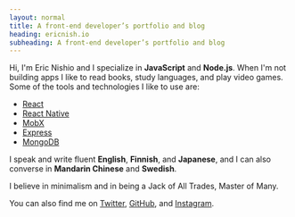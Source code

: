 ```yaml
---
layout: normal
title: A front-end developer’s portfolio and blog
heading: ericnish.io
subheading: A front-end developer’s portfolio and blog
---
```


Hi, I'm Eric Nishio and I specialize in **JavaScript** and **Node.js**. When I'm not
building apps I like to read books, study languages, and play video games.
Some of the tools and technologies I like to use are:

- <a href="https://facebook.github.io/react/" target="_blank">React</a>
- <a href="https://facebook.github.io/react-native/" target="_blank">React Native</a>
- <a href="https://mobx.js.org" target="_blank">MobX</a>
- <a href="https://expressjs.com" target="_blank">Express</a>
- <a href="https://www.mongodb.com" target="_blank">MongoDB</a>

I speak and write fluent **English**, **Finnish**, and **Japanese**, and I can also
converse in **Mandarin Chinese** and **Swedish**.

I believe in minimalism and in being a Jack of All Trades, Master of Many.

You can also find me on <a href="http://twitter.com/ericnishio" target="_blank">Twitter</a>,
<a href="https://github.com/ericnishio" target="_blank">GitHub</a>, and
<a href="https://www.instagram.com/ericnishio/" target="_blank">Instagram</a>.
